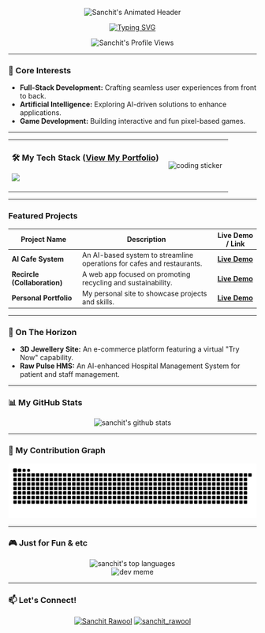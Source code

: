 <p align="center">
  <img src="https://media3.giphy.com/media/v1.Y2lkPTc5MGI3NjExeGV3NTFxemt6d2pwajVuZmtwejdzejd3ZXVqbnFjZmpzYXd4MDJjcCZlcD12MV9pbnRlcm5hbF9naWZfYnlfaWQmY3Q9Zw/YnYpT4OL4pFVrBMc9R/giphy.gif" alt="Sanchit's Animated Header"/>
</p>

<p align="center">
  <a href="https://git.io/typing-svg"><img src="https://readme-typing-svg.demolab.com?font=Fira+Code&weight=700&size=24&pause=1000&color=00F7A2&center=true&vCenter=true&width=650&lines=Hi%2C+I'm+Sanchit%2C+a+CS+Student+from+India.;I+love+exploring+the+world+of+Prompt+Engineering;...and+turning+complex+ideas+into+elegant+solutions." alt="Typing SVG" /></a>
</p>

<p align="center">
  <img src="https://komarev.com/ghpvc/?username=SanchitR-dev&label=Profile%20Views&color=blueviolet&style=flat-square" alt="Sanchit's Profile Views" />
</p>

---
### 🚀 Core Interests
- **Full-Stack Development:** Crafting seamless user experiences from front to back.
- **Artificial Intelligence:** Exploring AI-driven solutions to enhance applications.
- **Game Development:** Building interactive and fun pixel-based games.

---
<div align="center">
  <table width="100%">
    <tr>
      <td width="70%">
        <h3>🛠️ My Tech Stack (<a href="https://sanchitrawool.netlify.app/">View My Portfolio</a>)</h3>
        <p>
          <a href="https://skillicons.dev">
            <img src="https://skillicons.dev/icons?i=java,python,js,react,nodejs,express,mongodb,mysql,git,docker,postman" />
          </a>
        </p>
      </td>
      <td width="30%" align="center">
        <img src="https://media2.giphy.com/media/v1.Y2lkPTc5MGI3NjExb2J4cmQ3NHZoaWZ6dnhkbzB3cGlqeHd6OHFqNWwyaGI4aGd2bWJsZSZlcD12MV9pbnRlcm5hbF9naWZfYnlfaWQmY3Q9cw/oQht1Hk7HJ8USa5jrK/giphy.gif" alt="coding sticker" width="100"/>
      </td>
    </tr>
  </table>
</div>

---
### Featured Projects
| Project Name                  | Description                                                              | Live Demo / Link                                                               |
| ----------------------------- | ------------------------------------------------------------------------ | ------------------------------------------------------------------------------ |
| **AI Cafe System** | An AI-based system to streamline operations for cafes and restaurants.   | **[Live Demo](https://foodiefrd.netlify.app/)** |
| **Recircle (Collaboration)** | A web app focused on promoting recycling and sustainability.             | **[Live Demo](https://recircle-pro-front.vercel.app/)** |
| **Personal Portfolio** | My personal site to showcase projects and skills.                        | **[Live Demo](https://sanchitrawool.netlify.app/)** |

---
### 🔮 On The Horizon
- **3D Jewellery Site:** An e-commerce platform featuring a virtual "Try Now" capability.
- **Raw Pulse HMS:** An AI-enhanced Hospital Management System for patient and staff management.

---
### 📊 My GitHub Stats
<p align="center">
  <img src="https://github-readme-stats.vercel.app/api?username=SanchitR-dev&show_icons=true&theme=radical&rank_icon=github" alt="sanchit's github stats" />
</p>

---
### 🐍 My Contribution Graph
<p align="center">
  <img src="https://github.com/SanchitR-dev/SanchitR-dev/raw/main/dist/github-contribution-grid-snake.svg" alt="snake" />
</p>

---
### 🎮 Just for Fun & etc

<p align="center">
  <img src="https://github-readme-stats.vercel.app/api/top-langs/?username=SanchitR-dev&layout=compact&theme=radical" alt="sanchit's top languages" />
  <br>
  <img src="https://media1.giphy.com/media/v1.Y2lkPTc5MGI3NjExaTR5Y29nbW5qcGc0bHN3dXkzbWhsY3Q2eXZhMndsZ2FhM2V2cHNreiZlcD12MV9pbnRlcm5hbF9naWZfYnlfaWQmY3Q9Zw/78XCFBGOlS6keY1Bil/giphy.gif" alt="dev meme" width="400"/>
</p>

---
### 📫 Let's Connect!
<p align="center">
<a href="https://www.linkedin.com/in/sanchit-rawool-136879313/" target="blank"><img align="center" src="https://raw.githubusercontent.com/rahuldkjain/github-profile-readme-generator/master/src/images/icons/Social/linked-in-alt.svg" alt="Sanchit Rawool" height="30" width="40" /></a>
<a href="https://www.instagram.com/sanchit_rawool/" target="blank"><img align="center" src="https://raw.githubusercontent.com/rahuldkjain/github-profile-readme-generator/master/src/images/icons/Social/instagram.svg" alt="sanchit_rawool" height="30" width="40" /></a>
</p>
